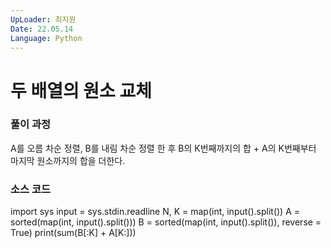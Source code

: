 ```yaml
---
UpLoader: 최지원
Date: 22.05.14
Language: Python
---
```


# 두 배열의 원소 교체

 
  

### 풀이 과정  
A를 오름 차순 정렬, B를 내림 차순 정렬 한 후 B의 K번째까지의 합 + A의 K번째부터 마지막 원소까지의 합을 더한다.


### 소스 코드
import sys
input = sys.stdin.readline
N, K = map(int, input().split())
A = sorted(map(int, input().split()))
B = sorted(map(int, input().split()), reverse = True)
print(sum(B[:K] + A[K:]))
